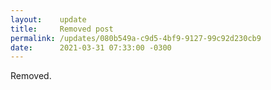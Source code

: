 ```yaml
---
layout:    update
title:     Removed post
permalink: /updates/080b549a-c9d5-4bf9-9127-99c92d230cb9
date:      2021-03-31 07:33:00 -0300
---
```


Removed.